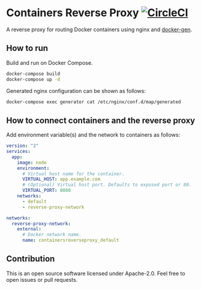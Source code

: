 # Containers Reverse Proxy [![CircleCI](https://circleci.com/gh/int128/containers-reverse-proxy.svg?style=shield)](https://circleci.com/gh/int128/containers-reverse-proxy)

A reverse proxy for routing Docker containers using nginx and [docker-gen](https://github.com/jwilder/docker-gen).

## How to run

Build and run on Docker Compose.

```sh
docker-compose build
docker-compose up -d
```

Generated nginx configuration can be shown as follows:

```sh
docker-compose exec generator cat /etc/nginx/conf.d/map/generated
```

## How to connect containers and the reverse proxy

Add environment variable(s) and the network to containers as follows:

```yaml
version: "2"
services:
  app:
    image: node
    environment:
      # Virtual host name for the container.
      VIRTUAL_HOST: app.example.com
      # (Optional) Virtual host port. Defaults to exposed port or 80.
      VIRTUAL_PORT: 8080
    networks:
      - default
      - reverse-proxy-network

networks:
  reverse-proxy-network:
    external:
      # Docker network name.
      name: containersreverseproxy_default
```

## Contribution

This is an open source software licensed under Apache-2.0. Feel free to open issues or pull requests.
